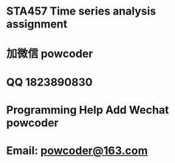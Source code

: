 # STA457 Time series analysis assignment
# 加微信 powcoder

# QQ 1823890830

# Programming Help Add Wechat powcoder

# Email: powcoder@163.com

